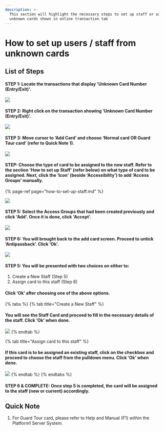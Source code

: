 ```yaml
---
description: >-
  This section will highlight the necessary steps to set up staff or users from
  unknown cards shown in online transaction tab
---
```


# How to set up users / staff from unknown cards

## List of Steps

#### STEP 1: Locate the transactions that display 'Unknown Card Number \(Entry/Exit\)'.

![](../.gitbook/assets/untitled1%20%2813%29.png)



#### STEP 2: Right click on the transaction showing ‘Unknown Card Number \(Entry/Exit\)’.

![](../.gitbook/assets/untitled2%20%2822%29.png)



#### STEP 3: Move cursor to ‘Add Card’ and choose ‘Normal card OR Guard Tour card’ \(refer to Quick Note 1\).

![](../.gitbook/assets/untitled3%20%2822%29.png)



#### STEP: Choose the type of card to be assigned to the new staff. Refer to the section 'How to set up Staff' \(refer below\) on what type of card to be assigned. Next, click the ‘Icon' \(beside ‘Accessibility’\) to add ‘Access Groups’ manually. 

{% page-ref page="how-to-set-up-staff.md" %}

![](../.gitbook/assets/untitled4%20%2827%29.png)



#### STEP 5: Select the Access Groups that had been created previously and click 'Add'. Once it is done, click 'Accept'.

![](../.gitbook/assets/untitled8%20%2811%29.png)



#### STEP 6: You will brought back to the add card screen. Proceed to untick ‘Antipassback’. Click ‘Ok’.

![](../.gitbook/assets/untitled9%20%2811%29.png)



#### STEP 5: You will be presented with two choices on either to: 

1. Create a New Staff \(Step 5\)
2. Assign card to this staff \(Step 6\) 

#### Click ‘Ok’ after choosing one of the above options.

{% tabs %}
{% tab title="Create a New Staff" %}
#### You will see the Staff Card and proceed to fill in the necessary details of the staff. Click ‘Ok’ when done.

![](../.gitbook/assets/untitled7%20%2813%29.png)
{% endtab %}

{% tab title="Assign card to this staff" %}
#### If this card is to be assigned an existing staff, click on the checkbox and proceed to choose the staff from the pulldown menu. Click ‘Ok’ when done.

![](../.gitbook/assets/untitled10%20%289%29.png)
{% endtab %}
{% endtabs %}



#### STEP 6 & COMPLETE: Once step 5 is completed, the card will be assigned to the staff \(new or current\) accordingly.

## Quick Note

1. For Guard Tour card, please refer to Help and Manual \(F1\) within the Platform1 Server System.

